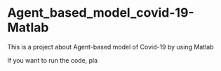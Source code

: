 # Agent_based_model_covid-19-Matlab
This is a project about Agent-based model of Covid-19 by using Matlab

If you want to run the code, pla
